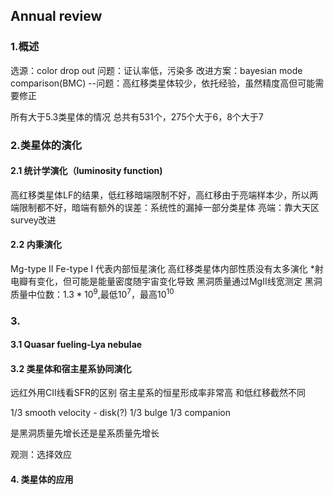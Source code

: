 ## Annual review
### 1.概述
选源：color drop out
问题：证认率低，污染多
改进方案：bayesian mode comparison(BMC)
    --问题：高红移类星体较少，依托经验，虽然精度高但可能需要修正

所有大于5.3类星体的情况
总共有531个，275个大于6，8个大于7
### 2.类星体的演化
#### 2.1 统计学演化（luminosity function)
高红移类星体LF的结果，低红移暗端限制不好，高红移由于亮端样本少，所以两端限制都不好，暗端有额外的误差：系统性的漏掉一部分类星体
亮端：靠大天区survey改进
#### 2.2 内秉演化
Mg-type II
Fe-type I
代表内部恒星演化
高红移类星体内部性质没有太多演化
$*$射电瓣有变化，但可能是能量密度随宇宙变化导致
黑洞质量通过MgII线宽测定
黑洞质量中位数：$1.3*10^9$,最低$10^7$，最高$10^{10}$

### 3.
#### 3.1 Quasar fueling-Lya nebulae
#### 3.2 类星体和宿主星系协同演化
远红外用CII线看SFR的区别
宿主星系的恒星形成率非常高
和低红移截然不同

1/3 smooth velocity - disk(?)
1/3 bulge
1/3 companion

是黑洞质量先增长还是星系质量先增长

观测：选择效应

#### 4. 类星体的应用



